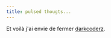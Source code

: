 ```yaml
---
title: pulsed thougts...
---
```


Et voilà j'ai envie de fermer [darkcoderz](http://darkcoderz.free.fr).

